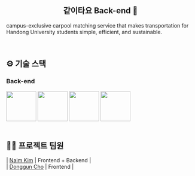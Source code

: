 <div align="center">

## 같이타요 Back-end 🚗

</div>

campus-exclusive carpool matching service
that makes transportation for Handong University students simple, efficient, and sustainable.

<br />

<!-- ## 🗂️ APIs 👉🏻 [API 바로보기](/backend/APIs.md) -->

## ⚙ 기술 스택

### Back-end

<div>
<img src="https://github.com/yewon-Noh/readme-template/blob/main/skills/Java.png?raw=true" width="80">
<img src="https://github.com/yewon-Noh/readme-template/blob/main/skills/SpringBoot.png?raw=true" width="80">
<img src="https://github.com/yewon-Noh/readme-template/blob/main/skills/SpringDataJPA.png?raw=true" width="80">
<img src="https://github.com/yewon-Noh/readme-template/blob/main/skills/Mysql.png?raw=true" width="80">
</div>

<br />

## 💁‍♂️ 프로젝트 팀원

| [Naim Kim](https://github.com/naim-kim) | Frontend + Backend |\
| [Donggun Cho](https://github.com/Dongun614) | Frontend |
